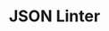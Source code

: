 ---
title: "JSON Linter"
publishdate: 2024-11-07
description: "A straightforward tool to quickly validate and format JSON data. Ideal for catching syntax errors and ensuring clean, readable JSON code."
type: page
topic: tool
tags: ["json", "linter"]
link: "https://lint.echovalue.dev"
image: "/images/json-lint.webp"
---